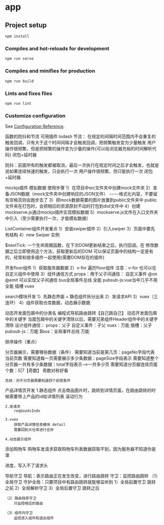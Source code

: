 # app

## Project setup
```
npm install
```

### Compiles and hot-reloads for development
```
npm run serve
```

### Compiles and minifies for production
```
npm run build
```

### Lints and fixes files
```
npm run lint
```

### Customize configuration
See [Configuration Reference](https://cli.vuejs.org/config/).

函数的防抖和节流
可用插件 lodash
节流： 在规定的间隔时间范围内不会重复的触发回调，只有大于这个时间间隔才会触发回调，把频繁触发变为少量触发
用户操作很频繁，但是把频繁的操作变为少量的操作{可以给浏览器充裕的时间解析代码}
闭包+延时器

防抖：前面所有的触发都被取消，最后一次执行在规定时间之后才会触发，也就是说如果连续快速的触发，只会执行一次
用户操作很频繁，但只能执行一次
闭包+延时器

mockjs插件 模拟数据
使用步骤
1）在项目中src文件夹中创建mock文件夹
2）准备JSON数据（mock文件夹中创建响应的JSON文件） -----格式化内容，不要留有空格否则会跑步去了
3）把mock数据需要的图片放置到public文件夹中  public文件夹在打包时，会把相应的资源原封不动的打包到dist文件中
4）创建mockserve.js通过mockjs插件实现模拟数据
5）mockserve.js文件在入口文件夹中引入（至少需要执行一次，才能模拟数据）

ListContainer组件开发重点
1）安装swiper插件
2）引入swiper
3）页面中要先有结构
4）new Swiper 实例

$nextTick: 一个生命周期函数，在下次DOM更新结束之后，执行回调。在 修改数据之后立即使用这个方法，获取更新后的DOM
            可以保证页面中的结构一定是有的，经常和很多插件一起使用{需要DOM存在的插件}

开发floor组件
1）获取服务器数据
2）v-for 遍历floor组件 注意：v-for 也可以在自定义组件中使用
3）组件通信方式
    props：用于父子间通信：
        自定义事件 @on @emit 可以实现父子间通信
    bus全局事件总线 全能
    pubsub-js:vue当中几乎不用 全能
    插槽
    vuex

search模块开发
1）先静态界面 + 静态组件拆分出来
2）发请求API
3）vuex（三连环）
4）组件获取仓库数据，动态展示数据

动态开发面包屑中的分类名
    编程式导航路由跳转【自己跳自己】
动态开发面包屑中的关键字
    当面包屑中的关键字清除以后，需要兄弟组件Header组件中的关键字清除
        设计组件通信：
        props：父子
        自定义事件：子父
        vuex：万能
        插槽：父子
        pubsub-js：万能
        $bus：全局事件总线 万能

排序操作（重点）


分页器展示，需要哪些数据（条件）
    需要知道当前是第几页：pageNo字段代表当前页数
    需要知道每一页需要展示多少条数据：pageSize字段表示
    需要知道整个分页器一共有多少条数据：total字段表示-->一共多少页
    需要知道分页器连续页面个数：5|7【奇数】 奇数对称好看

    总结：对于分页器需要知道四个前提条件

产品详情页开发
    1.静态组件
        点击商品图片时，跳转到详情页面，在路由跳转的时候需要带上产品的id给详情列表
        滚动行为

    2.发请求
        reqGoodsIndo

    3.vuex
        获取产品详情信息模块 detail
        需要回到大仓库进行合并
        
    4.动态展示组件

添加购物车
    购物车发请求获取购物车列表数据获取不到，因为服务器不知道你是谁

进度，写入不了请求头
    

导航守卫
    导航：表示路由正在发生改变，进行路由跳转
    守卫：监控路由跳转
    （1）全局守卫
        守护全局：只要项目中有路由跳转就能够监听到
            1）全局前置守卫
                跳转之前
            2）全局解析守卫
            3）全局后置守卫
                跳转之后

    （2）路由独享守卫
        只监控相应的路由
        
    （3）组件内守卫
        监控进入组件和退出组件